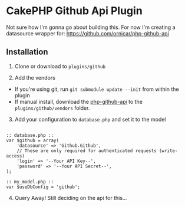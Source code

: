 # CakePHP Github Api Plugin

Not sure how I'm gonna go about building this. For now I'm creating a datasource wrapper for:
https://github.com/ornicar/php-github-api

## Installation

1. Clone or download to `plugins/github`

2. Add the vendors

- If you're using git, run `git submodule update --init` from within the plugin
- If manual install, download the [php-github-api](https://github.com/ornicar/php-github-api) to the `plugins/github/vendors` folder.

3. Add your configuration to `database.php` and set it to the model

<pre><code>
:: database.php ::
var $github = array(
	'datasource' => 'Github.Github',
	// These are only required for authenticated requests (write-access)
	'login' => '--Your API Key--',
	'password' => '--Your API Secret--',
);

:: my_model.php ::
var $useDbConfig = 'github';
</code></pre>

4. Query Away! Still deciding on the api for this...